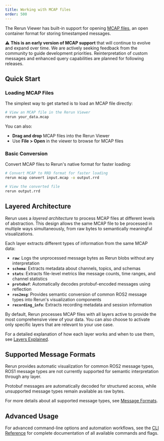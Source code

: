 ```yaml
---
title: Working with MCAP files
order: 500
---
```


The Rerun Viewer has built-in support for opening [MCAP files](https://mcap.dev/), an open container format for storing timestamped messages.

⚠️ **This is an early version of MCAP support** that will continue to evolve and expand over time. We are actively seeking feedback from the community to guide development priorities. Reinterpretation of custom messages and enhanced query capabilities are planned for following releases.

## Quick Start

### Loading MCAP Files

The simplest way to get started is to load an MCAP file directly:

```bash
# View an MCAP file in the Rerun Viewer
rerun your_data.mcap
```

You can also:

- **Drag and drop** MCAP files into the Rerun Viewer
- Use **File > Open** in the viewer to browse for MCAP files

### Basic Conversion

Convert MCAP files to Rerun's native format for faster loading:

```bash
# Convert MCAP to RRD format for faster loading
rerun mcap convert input.mcap -o output.rrd

# View the converted file
rerun output.rrd
```

## Layered Architecture

Rerun uses a _layered architecture_ to process MCAP files at different levels of abstraction. This design allows the same MCAP file to be processed in multiple ways simultaneously, from raw bytes to semantically meaningful visualizations.

Each layer extracts different types of information from the same MCAP data:

- **`raw`**: Logs the unprocessed message bytes as Rerun blobs without any interpretation
- **`schema`**: Extracts metadata about channels, topics, and schemas
- **`stats`**: Extracts file-level metrics like message counts, time ranges, and channel statistics
- **`protobuf`**: Automatically decodes protobuf-encoded messages using reflection
- **`ros2msg`**: Provides semantic conversion of common ROS2 message types into Rerun's visualization components
- **`recording_info`**: Extracts recording metadata and session information

By default, Rerun processes MCAP files with all layers active to provide the most comprehensive view of your data. You can also choose to activate only specific layers that are relevant to your use case.

For a detailed explanation of how each layer works and when to use them, see [Layers Explained](mcap/layers-explained.md).

## Supported Message Formats

Rerun provides automatic visualization for common ROS2 message types, ROS1 message types are not currently supported for semantic interpretation through any layer.

Protobuf messages are automatically decoded for structured access, while unsupported message types remain available as raw bytes.

For more details about all supported message types, see [Message Formats](mcap/message-formats.md).

## Advanced Usage

For advanced command-line options and automation workflows, see the [CLI Reference](mcap/cli-reference.md) for complete documentation of all available commands and flags.
